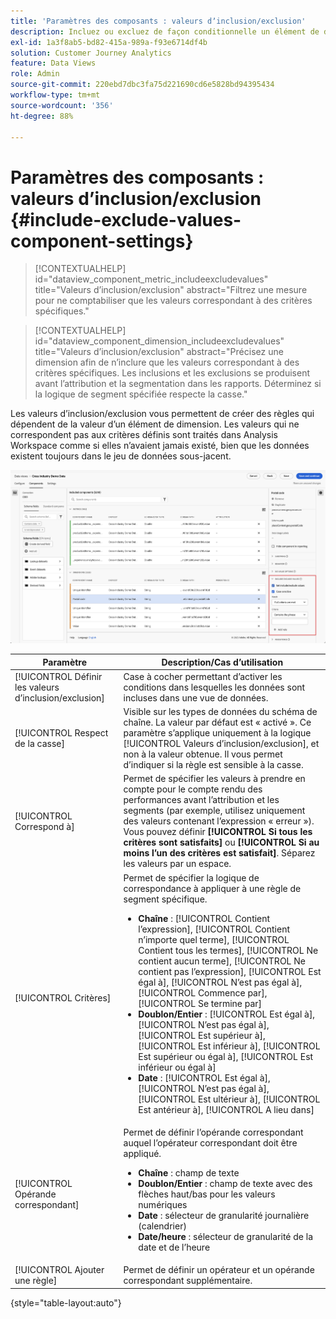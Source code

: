 ```yaml
---
title: 'Paramètres des composants : valeurs dʼinclusion/exclusion'
description: Incluez ou excluez de façon conditionnelle un élément de dimension en fonction de sa valeur.
exl-id: 1a3f8ab5-bd82-415a-989a-f93e6714df4b
solution: Customer Journey Analytics
feature: Data Views
role: Admin
source-git-commit: 220ebd7dbc3fa75d221690cd6e5828bd94395434
workflow-type: tm+mt
source-wordcount: '356'
ht-degree: 88%

---
```


# Paramètres des composants : valeurs dʼinclusion/exclusion {#include-exclude-values-component-settings}

<!-- markdownlint-disable MD034 -->

>[!CONTEXTUALHELP]
>id="dataview_component_metric_includeexcludevalues"
>title="Valeurs d’inclusion/exclusion"
>abstract="Filtrez une mesure pour ne comptabiliser que les valeurs correspondant à des critères spécifiques."

<!-- markdownlint-enable MD034 -->

<!-- markdownlint-disable MD034 -->

>[!CONTEXTUALHELP]
>id="dataview_component_dimension_includeexcludevalues"
>title="Valeurs d’inclusion/exclusion"
>abstract="Précisez une dimension afin de n’inclure que les valeurs correspondant à des critères spécifiques. Les inclusions et les exclusions se produisent avant l’attribution et la segmentation dans les rapports. Déterminez si la logique de segment spécifiée respecte la casse."

<!-- markdownlint-enable MD034 -->

Les valeurs dʼinclusion/exclusion vous permettent de créer des règles qui dépendent de la valeur dʼun élément de dimension. Les valeurs qui ne correspondent pas aux critères définis sont traités dans Analysis Workspace comme si elles nʼavaient jamais existé, bien que les données existent toujours dans le jeu de données sous-jacent.

![Fenêtre Vues de données mettant en surbrillance les valeurs d’inclusion et d’exclusion](../assets/include-exclude.png)

| Paramètre | Description/Cas d’utilisation |
| --- | --- |
| [!UICONTROL Définir les valeurs d’inclusion/exclusion] | Case à cocher permettant dʼactiver les conditions dans lesquelles les données sont incluses dans une vue de données. |
| [!UICONTROL Respect de la casse] | Visible sur les types de données du schéma de chaîne. La valeur par défaut est « activé ». Ce paramètre sʼapplique uniquement à la logique [!UICONTROL Valeurs dʼinclusion/exclusion], et non à la valeur obtenue. Il vous permet dʼindiquer si la règle est sensible à la casse. |
| [!UICONTROL Correspond à] | Permet de spécifier les valeurs à prendre en compte pour le compte rendu des performances avant l’attribution et les segments (par exemple, utilisez uniquement des valeurs contenant l’expression « erreur »). Vous pouvez définir **[!UICONTROL Si tous les critères sont satisfaits]** ou **[!UICONTROL Si au moins lʼun des critères est satisfait]**. Séparez les valeurs par un espace. |
| [!UICONTROL Critères] | Permet de spécifier la logique de correspondance à appliquer à une règle de segment spécifique.<ul><li>**Chaîne** : [!UICONTROL Contient lʼexpression], [!UICONTROL Contient nʼimporte quel terme], [!UICONTROL Contient tous les termes], [!UICONTROL Ne contient aucun terme], [!UICONTROL Ne contient pas lʼexpression], [!UICONTROL Est égal à], [!UICONTROL Nʼest pas égal à], [!UICONTROL Commence par], [!UICONTROL Se termine par]</li><li>**Doublon/Entier** : [!UICONTROL Est égal à], [!UICONTROL Nʼest pas égal à], [!UICONTROL Est supérieur à], [!UICONTROL Est inférieur à], [!UICONTROL Est supérieur ou égal à], [!UICONTROL Est inférieur ou égal à]</li><li>**Date** : [!UICONTROL Est égal à], [!UICONTROL Nʼest pas égal à], [!UICONTROL Est ultérieur à], [!UICONTROL Est antérieur à], [!UICONTROL A lieu dans]</li></ul> |
| [!UICONTROL Opérande correspondant] | Permet de définir lʼopérande correspondant auquel lʼopérateur correspondant doit être appliqué.<ul><li>**Chaîne** : champ de texte</li><li>**Doublon/Entier** : champ de texte avec des flèches haut/bas pour les valeurs numériques</li><li>**Date** : sélecteur de granularité journalière (calendrier)</li><li>**Date/heure** : sélecteur de granularité de la date et de lʼheure</li></ul> |
| [!UICONTROL Ajouter une règle] | Permet de définir un opérateur et un opérande correspondant supplémentaire. |

{style="table-layout:auto"}
